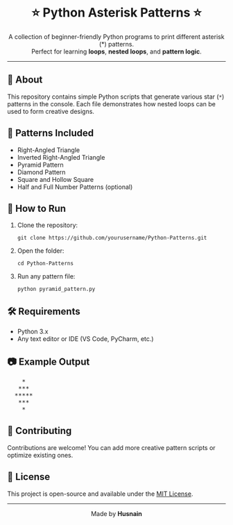 <h1 align="center">⭐ Python Asterisk Patterns ⭐</h1>

<p align="center">
  A collection of beginner-friendly Python programs to print different asterisk (*) patterns.<br>
  Perfect for learning <strong>loops</strong>, <strong>nested loops</strong>, and <strong>pattern logic</strong>.
</p>

<hr>

<h2>📘 About</h2>
<p>
This repository contains simple Python scripts that generate various star (<code>*</code>) patterns in the console. 
Each file demonstrates how nested loops can be used to form creative designs.
</p>

<h2>🧩 Patterns Included</h2>
<ul>
  <li>Right-Angled Triangle</li>
  <li>Inverted Right-Angled Triangle</li>
  <li>Pyramid Pattern</li>
  <li>Diamond Pattern</li>
  <li>Square and Hollow Square</li>
  <li>Half and Full Number Patterns (optional)</li>
</ul>

<h2>🚀 How to Run</h2>
<ol>
  <li>Clone the repository:</li>

  <pre><code>git clone https://github.com/yourusername/Python-Patterns.git</code></pre>

  <li>Open the folder:</li>

  <pre><code>cd Python-Patterns</code></pre>

  <li>Run any pattern file:</li>

  <pre><code>python pyramid_pattern.py</code></pre>
</ol>

<h2>🛠️ Requirements</h2>
<ul>
  <li>Python 3.x</li>
  <li>Any text editor or IDE (VS Code, PyCharm, etc.)</li>
</ul>

<h2>📷 Example Output</h2>
<pre>
    *
   ***
  *****
   ***
    *
</pre>

<h2>🤝 Contributing</h2>
<p>
Contributions are welcome! You can add more creative pattern scripts or optimize existing ones.
</p>

<h2>📜 License</h2>
<p>
This project is open-source and available under the <a href="LICENSE">MIT License</a>.
</p>

<hr>

<p align="center">Made  by <strong>Husnain</strong></p>
